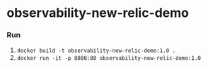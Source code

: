 # observability-new-relic-demo

### Run
1. `docker build -t observability-new-relic-demo:1.0 .`
2. `docker run -it -p 8080:80 observability-new-relic-demo:1.0`